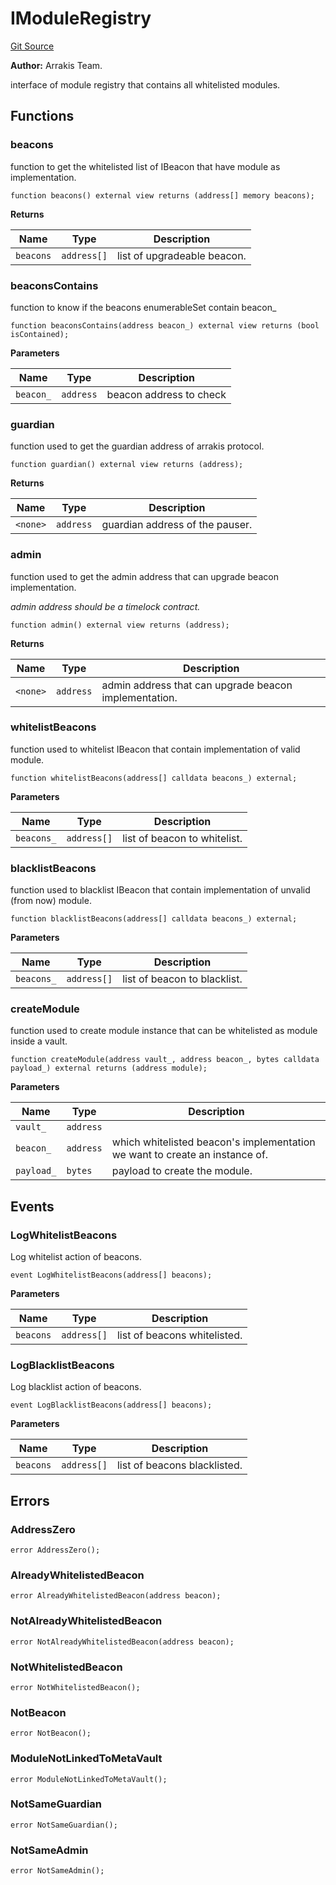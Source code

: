 # IModuleRegistry
[Git Source](https://github.com/ArrakisFinance/arrakis-modular/blob/22c7b5c5fce6ff4d3a051aa4fbf376745815e340/src/interfaces/IModuleRegistry.sol)

**Author:**
Arrakis Team.

interface of module registry that contains all whitelisted modules.


## Functions
### beacons

function to get the whitelisted list of IBeacon
that have module as implementation.


```solidity
function beacons() external view returns (address[] memory beacons);
```
**Returns**

|Name|Type|Description|
|----|----|-----------|
|`beacons`|`address[]`|list of upgradeable beacon.|


### beaconsContains

function to know if the beacons enumerableSet contain
beacon_


```solidity
function beaconsContains(address beacon_) external view returns (bool isContained);
```
**Parameters**

|Name|Type|Description|
|----|----|-----------|
|`beacon_`|`address`|beacon address to check|


### guardian

function used to get the guardian address of arrakis protocol.


```solidity
function guardian() external view returns (address);
```
**Returns**

|Name|Type|Description|
|----|----|-----------|
|`<none>`|`address`|guardian address of the pauser.|


### admin

function used to get the admin address that can
upgrade beacon implementation.

*admin address should be a timelock contract.*


```solidity
function admin() external view returns (address);
```
**Returns**

|Name|Type|Description|
|----|----|-----------|
|`<none>`|`address`|admin address that can upgrade beacon implementation.|


### whitelistBeacons

function used to whitelist IBeacon  that contain
implementation of valid module.


```solidity
function whitelistBeacons(address[] calldata beacons_) external;
```
**Parameters**

|Name|Type|Description|
|----|----|-----------|
|`beacons_`|`address[]`|list of beacon to whitelist.|


### blacklistBeacons

function used to blacklist IBeacon that contain
implementation of unvalid (from now) module.


```solidity
function blacklistBeacons(address[] calldata beacons_) external;
```
**Parameters**

|Name|Type|Description|
|----|----|-----------|
|`beacons_`|`address[]`|list of beacon to blacklist.|


### createModule

function used to create module instance that can be
whitelisted as module inside a vault.


```solidity
function createModule(address vault_, address beacon_, bytes calldata payload_) external returns (address module);
```
**Parameters**

|Name|Type|Description|
|----|----|-----------|
|`vault_`|`address`||
|`beacon_`|`address`|which whitelisted beacon's implementation we want to create an instance of.|
|`payload_`|`bytes`|payload to create the module.|


## Events
### LogWhitelistBeacons
Log whitelist action of beacons.


```solidity
event LogWhitelistBeacons(address[] beacons);
```

**Parameters**

|Name|Type|Description|
|----|----|-----------|
|`beacons`|`address[]`|list of beacons whitelisted.|

### LogBlacklistBeacons
Log blacklist action of beacons.


```solidity
event LogBlacklistBeacons(address[] beacons);
```

**Parameters**

|Name|Type|Description|
|----|----|-----------|
|`beacons`|`address[]`|list of beacons blacklisted.|

## Errors
### AddressZero

```solidity
error AddressZero();
```

### AlreadyWhitelistedBeacon

```solidity
error AlreadyWhitelistedBeacon(address beacon);
```

### NotAlreadyWhitelistedBeacon

```solidity
error NotAlreadyWhitelistedBeacon(address beacon);
```

### NotWhitelistedBeacon

```solidity
error NotWhitelistedBeacon();
```

### NotBeacon

```solidity
error NotBeacon();
```

### ModuleNotLinkedToMetaVault

```solidity
error ModuleNotLinkedToMetaVault();
```

### NotSameGuardian

```solidity
error NotSameGuardian();
```

### NotSameAdmin

```solidity
error NotSameAdmin();
```

